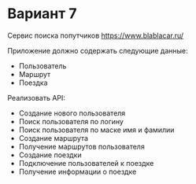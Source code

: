 # Вариант 7
Сервис поиска попутчиков
https://www.blablacar.ru/

Приложение должно содержать следующие данные:
- Пользователь
- Маршрут
- Поездка
  
Реализовать API:

- Создание нового пользователя
- Поиск пользователя по логину
- Поиск пользователя по маске имя и фамилии
- Создание маршрута
- Получение маршрутов пользователя
- Создание поездки
- Подключение пользователей к поездке
- Получение информации о поездке


